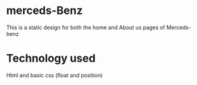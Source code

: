 # merceds-Benz
This is a static design for both the home and About us pages of Merceds-benz

# Technology used
Html and basic css (float and position) 
